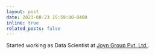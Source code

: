 ```yaml
---
layout: post
date: 2023-08-23 15:59:00-0400
inline: true
related_posts: false
---
```


Started working as Data Scientist at [Joyn Group Pvt. Ltd.](https://Joyngroup.com).
